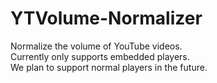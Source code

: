 # YTVolume-Normalizer
Normalize the volume of YouTube videos.<br>Currently only supports embedded players.<br>We plan to support normal players in the future.
